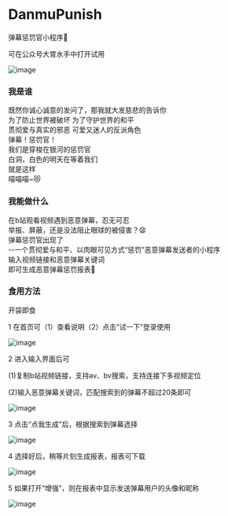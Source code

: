 # DanmuPunish
弹幕惩罚官小程序🤖

可在公众号大胃水手中打开试用

![image](https://github.com/jarheadjoe/DanmuPunish/blob/master/doc/6.png)

### 我是谁

既然你诚心诚意的发问了，那我就大发慈悲的告诉你  
为了防止世界被破坏 为了守护世界的和平  
贯彻爱与真实的邪恶 可爱又迷人的反派角色  
弹幕！惩罚官！  
我们是穿梭在银河的惩罚官  
白洞，白色的明天在等着我们  
就是这样  
喵喵喵~😻
### 我能做什么
在b站观看视频遇到恶意弹幕，忍无可忍  
举报、屏蔽，还是没法阻止眼球的被侵害？😧  
弹幕惩罚官出现了  
--一个贯彻爱与和平、以肉眼可见方式“惩罚”恶意弹幕发送者的小程序  
输入视频链接和恶意弹幕关键词  
即可生成恶意弹幕惩罚报表🥳  
### 食用方法
开袋即食

1 在首页可（1）查看说明（2）点击“试一下”登录使用

![image](https://github.com/jarheadjoe/DanmuPunish/blob/master/doc/1.png)

2 进入输入界面后可

  (1)复制b站视频链接，支持av、bv搜索，支持连接下多视频定位

  (2)输入恶意弹幕关键词，匹配搜索到的弹幕不超过20条即可

![image](https://github.com/jarheadjoe/DanmuPunish/blob/master/doc/2.png)

3 点击“点我生成”后，根据搜索到弹幕选择

![image](https://github.com/jarheadjoe/DanmuPunish/blob/master/doc/3.png)

4 选择好后，稍等片刻生成报表，报表可下载

![image](https://github.com/jarheadjoe/DanmuPunish/blob/master/doc/4.png)

5 如果打开“增强”，则在报表中显示发送弹幕用户的头像和昵称

![image](https://github.com/jarheadjoe/DanmuPunish/blob/master/doc/5.png)



